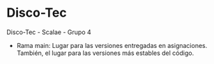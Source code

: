 # Disco-Tec
Disco-Tec - Scalae - Grupo 4

- Rama main: Lugar para las versiones entregadas en asignaciones. También, el lugar para las versiones más estables del código.
